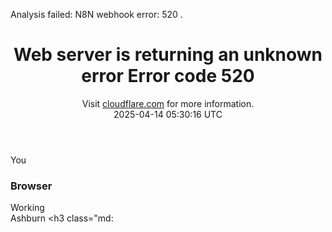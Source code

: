 Analysis failed: N8N webhook error: 520 . <!DOCTYPE html> <!--[if lt IE 7]> <html class="no-js ie6 oldie" lang="en-US"> <![endif]--> <!--[if IE 7]> <html class="no-js ie7 oldie" lang="en-US"> <![endif]--> <!--[if IE 8]> <html class="no-js ie8 oldie" lang="en-US"> <![endif]--> <!--[if gt IE 8]><!--> <html class="no-js" lang="en-US"> <!--<![endif]--> <head> <title>nuworld.app.n8n.cloud | 520: Web server is returning an unknown error</title> <meta charset="UTF-8" /> <meta http-equiv="Content-Type" content="text/html; charset=UTF-8" /> <meta http-equiv="X-UA-Compatible" content="IE=Edge" /> <meta name="robots" content="noindex, nofollow" /> <meta name="viewport" content="width=device-width,initial-scale=1" /> <link rel="stylesheet" id="cf_styles-css" href="/cdn-cgi/styles/main.css" /> </head> <body> <div id="cf-wrapper"> <div id="cf-error-details" class="p-0"> <header class="mx-auto pt-10 lg:pt-6 lg:px-8 w-240 lg:w-full mb-8"> <h1 class="inline-block sm:block sm:mb-2 font-light text-60 lg:text-4xl text-black-dark leading-tight mr-2"> <span class="inline-block">Web server is returning an unknown error</span> <span class="code-label">Error code 520</span> </h1> <div> Visit <a href="https://www.cloudflare.com/5xx-error-landing?utm_source=errorcode_520&utm_campaign=nuworld.app.n8n.cloud" target="_blank" rel="noopener noreferrer">cloudflare.com</a> for more information. </div> <div class="mt-3">2025-04-14 05:30:16 UTC</div> </header> <div class="my-8 bg-gradient-gray"> <div class="w-240 lg:w-full mx-auto"> <div class="clearfix md:px-8"> <div id="cf-browser-status" class=" relative w-1/3 md:w-full py-15 md:p-0 md:py-8 md:text-left md:border-solid md:border-0 md:border-b md:border-gray-400 overflow-hidden float-left md:float-none text-center"> <div class="relative mb-10 md:m-0"> <span class="cf-icon-browser block md:hidden h-20 bg-center bg-no-repeat"></span> <span class="cf-icon-ok w-12 h-12 absolute left-1/2 md:left-auto md:right-0 md:top-0 -ml-6 -bottom-4"></span> </div> <span class="md:block w-full truncate">You</span> <h3 class="md:inline-block mt-3 md:mt-0 text-2xl text-gray-600 font-light leading-1.3"> Browser </h3> <span class="leading-1.3 text-2xl text-green-success">Working</span> </div> <div id="cf-cloudflare-status" class=" relative w-1/3 md:w-full py-15 md:p-0 md:py-8 md:text-left md:border-solid md:border-0 md:border-b md:border-gray-400 overflow-hidden float-left md:float-none text-center"> <div class="relative mb-10 md:m-0"> <a href="https://www.cloudflare.com/5xx-error-landing?utm_source=errorcode_520&utm_campaign=nuworld.app.n8n.cloud" target="_blank" rel="noopener noreferrer"> <span class="cf-icon-cloud block md:hidden h-20 bg-center bg-no-repeat"></span> <span class="cf-icon-ok w-12 h-12 absolute left-1/2 md:left-auto md:right-0 md:top-0 -ml-6 -bottom-4"></span> </a> </div> <span class="md:block w-full truncate">Ashburn</span> <h3 class="md: